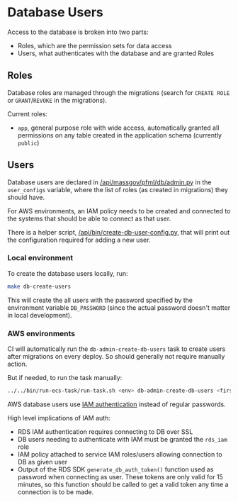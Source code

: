 # Database Users

Access to the database is broken into two parts:
- Roles, which are the permission sets for data access
- Users, what authenticates with the database and are granted Roles

## Roles

Database roles are managed through the migrations (search for `CREATE ROLE` or
`GRANT`/`REVOKE` in the migrations).

Current roles:
- `app`, general purpose role with wide access, automatically granted all
  permissions on any table created in the application schema (currently
  `public`)

## Users

Database users are declared in
[/api/massgov/pfml/db/admin.py](/api/massgov/pfml/db/admin.py) in the
`user_configs` variable, where the list of roles (as created in migrations) they
should have.

For AWS environments, an IAM policy needs to be created and connected to the
systems that should be able to connect as that user.

There is a helper script,
[/api/bin/create-db-user-config.py](/api/bin/create-db-user-config.py), that
will print out the configuration required for adding a new user.

### Local environment

To create the database users locally, run:
```bash
make db-create-users
```

This will create the all users with the password specified by the environment
variable `DB_PASSWORD` (since the actual password doesn't matter in local
development).

### AWS environments

CI will automatically run the `db-admin-create-db-users` task to create users
after migrations on every deploy. So should generally not require manually
action.

But if needed, to run the task manually:
```bash
../../bin/run-ecs-task/run-task.sh <env> db-admin-create-db-users <first name>.<last name>
```

AWS database users use [IAM
authentication](https://docs.aws.amazon.com/AmazonRDS/latest/UserGuide/UsingWithRDS.IAMDBAuth.html)
instead of regular passwords.

High level implications of IAM auth:
- RDS IAM authentication requires connecting to DB over SSL
- DB users needing to authenticate with IAM must be granted the `rds_iam` role
- IAM policy attached to service IAM roles/users allowing connection to DB as
  given user
- Output of the RDS SDK `generate_db_auth_token()` function used as password
  when connecting as user. These tokens are only valid for 15 minutes, so this
  function should be called to get a valid token any time a connection is to be
  made.
